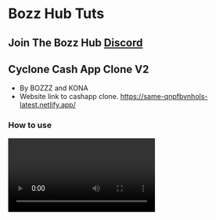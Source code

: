 # Bozz Hub Tuts
## Join The Bozz Hub [Discord](https://discord.gg/nxxXrZ37pV)


## Cyclone Cash App Clone V2
 - By BOZZZ and KONA
 - Website link to cashapp clone.
https://same-qnpfbvnhols-latest.netlify.app/
### How to use
![Alt Tag](https://github.com/eman225511/BozzHubTuts/blob/main/vids/copy_D2F892D3-6938-47CF-8D8C-2A5E0C0CAF3E.mov)
